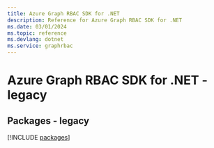 ```yaml
---
title: Azure Graph RBAC SDK for .NET
description: Reference for Azure Graph RBAC SDK for .NET
ms.date: 03/01/2024
ms.topic: reference
ms.devlang: dotnet
ms.service: graphrbac
---
```

# Azure Graph RBAC SDK for .NET - legacy
## Packages - legacy
[!INCLUDE [packages](graph-rbac-index.md)]